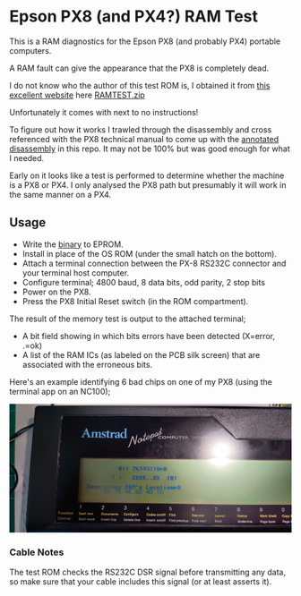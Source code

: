# Epson PX8 (and PX4?) RAM Test

This is a RAM diagnostics for the Epson PX8 (and probably PX4) portable computers.

A RAM fault can give the appearance that the PX8 is completely dead.

I do not know who the author of this test ROM is, I obtained it from [this excellent website](https://fjkraan.home.xs4all.nl/comp/px8/) here [RAMTEST.zip](https://fjkraan.home.xs4all.nl/comp/px8/roms/RAMTEST.zip)

Unfortunately it comes with next to no instructions!

To figure out how it works I trawled through the disassembly and cross referenced with the PX8 technical manual to come up with the [annotated disassembly](DRAMtestV10_PX4-PX8.txt) in this repo. It may not be 100% but was good enough for what I needed.

Early on it looks like a test is performed to determine whether the machine is a PX8 or PX4. I only analysed the PX8 path but presumably it will work in the same manner on a PX4.

## Usage

* Write the [binary](px8_memtest_ghidra/DRAMtestV10_PX4-PX8.bin) to EPROM.
* Install in place of the OS ROM (under the small hatch on the bottom).
* Attach a terminal connection between the PX-8 RS232C connector and your terminal host computer.
* Configure terminal; 4800 baud, 8 data bits, odd parity, 2 stop bits
* Power on the PX8.
* Press the PX8 Initial Reset switch (in the ROM compartment).

The result of the memory test is output to the attached terminal;

* A bit field showing in which bits errors have been detected (X=error, .=ok)
* A list of the RAM ICs (as labeled on the PCB silk screen) that are associated with the erroneous bits.

Here's an example identifying 6 bad chips on one of my PX8 (using the terminal app on an NC100);

![console.png](console.png)

### Cable Notes

The test ROM checks the RS232C DSR signal before transmitting any data, so make sure that your cable includes this signal (or at least asserts it).


